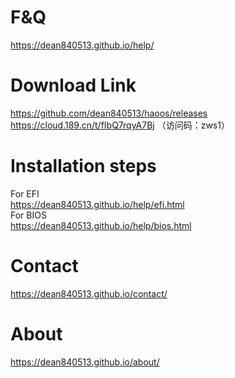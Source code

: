 # F&Q
https://dean840513.github.io/help/
# Download Link
https://github.com/dean840513/haoos/releases <br>
https://cloud.189.cn/t/fIbQ7rqyA7Bj （访问码：zws1）<br>
# Installation steps
For EFI <br>
https://dean840513.github.io/help/efi.html <br>
For BIOS <br>
https://dean840513.github.io/help/bios.html <br>
# Contact
https://dean840513.github.io/contact/
# About
https://dean840513.github.io/about/

